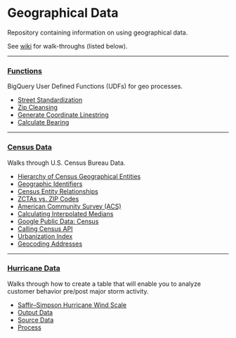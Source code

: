 # Geographical Data

Repository containing information on using geographical data.

See [wiki](https://github.com/ElyseAndren/Geo-Data/wiki) for walk-throughs (listed below).

***
### [Functions](https://github.com/ElyseAndren/Geo-Data/wiki/Functions) 

BigQuery User Defined Functions (UDFs) for geo processes.

* [Street Standardization](https://github.com/ElyseAndren/Geo-Data/wiki/UDFs#address-standardization)
* [Zip Cleansing](https://github.com/ElyseAndren/Geo-Data/wiki/UDFs#address-standardization)
* [Generate Coordinate Linestring](https://github.com/ElyseAndren/Geo-Data/wiki/UDFs#generate-coordinate-linestring)
* [Calculate Bearing](https://github.com/ElyseAndren/Geo-Data/wiki/UDFs#bearing)

***
### [Census Data](https://github.com/ElyseAndren/Geo-Data/wiki/Census-Data) 

Walks through U.S. Census Bureau Data.

* [Hierarchy of Census Geographical Entities](https://github.com/ElyseAndren/Geo-Data/wiki/Census-Data#hierarchy-of-census-geographical-entities)
* [Geographic Identifiers](https://github.com/ElyseAndren/Geo-Data/wiki/Census-Data#geographic-identifiers)
* [Census Entity Relationships](https://github.com/ElyseAndren/Geo-Data/wiki/Census-Data#entity-relationships)
* [ZCTAs vs. ZIP Codes](https://github.com/ElyseAndren/Geo-Data/wiki/Census-Data#zctas-vs-zip-codes)
* [American Community Survey (ACS)](https://github.com/ElyseAndren/Geo-Data/wiki/Census-Data#american-community-survey)
* [Calculating Interpolated Medians](https://github.com/ElyseAndren/Geo-Data/wiki/Census-Data#interpolated-median)
* [Google Public Data: Census](https://github.com/ElyseAndren/Geo-Data/wiki/Census-Data#google-public-data)
* [Calling Census API](https://github.com/ElyseAndren/Geo-Data/wiki/Census-Data#calling-census-api)
* [Urbanization Index](https://github.com/ElyseAndren/Geo-Data/wiki/Census-Data#urbanization-index)
* [Geocoding Addresses](https://github.com/ElyseAndren/Geo-Data/wiki/Census-Data#geocoding-addresses)

***
### [Hurricane Data](https://github.com/ElyseAndren/Geo-Data/wiki/Hurricane-Data) 

Walks through how to create a table that will enable you to analyze customer behavior pre/post major storm activity.

* [Saffir–Simpson Hurricane Wind Scale](https://github.com/ElyseAndren/Geo-Data/wiki/Hurricane-Data#saffirsimpson-hurricane-wind-scale-sshws)
* [Output Data](https://github.com/ElyseAndren/Geo-Data/wiki/Hurricane-Data#output-data)
* [Source Data](https://github.com/ElyseAndren/Geo-Data/wiki/Hurricane-Data#source-data)
* [Process](https://github.com/ElyseAndren/Geo-Data/wiki/Hurricane-Data#process)

